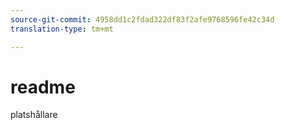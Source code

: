 ```yaml
---
source-git-commit: 4958dd1c2fdad322df83f2afe9768596fe42c34d
translation-type: tm+mt

---
```

# readme

platshållare
